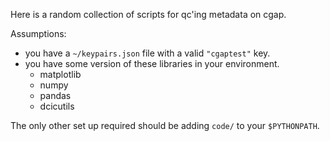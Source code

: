 Here is a random collection of scripts for qc'ing metadata on cgap.

Assumptions:
   * you have a `~/keypairs.json` file with a valid `"cgaptest"` key.
   * you have some version of these libraries in your environment.
      * matplotlib
      * numpy
      * pandas
      * dcicutils

The only other set up required should be adding `code/` to your
`$PYTHONPATH`.

